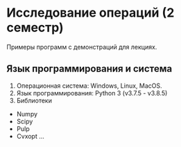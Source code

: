 # Исследование операций (2 семестр)
Примеры программ с демонстраций для лекциях.

## Язык программирования и система
1. Операционная система: Windows, Linux, MacOS.
2. Язык программирования: Python 3 (v3.7.5 - v3.8.5)
3. Библиотеки
  - Numpy
  - Scipy
  - Pulp
  - Cvxopt
  ...

